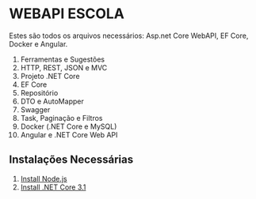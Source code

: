 # WEBAPI ESCOLA

Estes são todos os arquivos necessários: Asp.net Core WebAPI, EF Core, Docker e Angular.

01. Ferramentas e Sugestões
02. HTTP, REST, JSON e MVC
03. Projeto .NET Core
04. EF Core
05. Repositório
06. DTO e AutoMapper
07. Swagger
08. Task, Paginação e Filtros
09. Docker (.NET Core e MySQL)
10. Angular e .NET Core Web API 


## Instalações Necessárias

1. [Install Node.js](https://nodejs.org/)
2. [Install .NET Core 3.1](https://dotnet.microsoft.com/download/)
